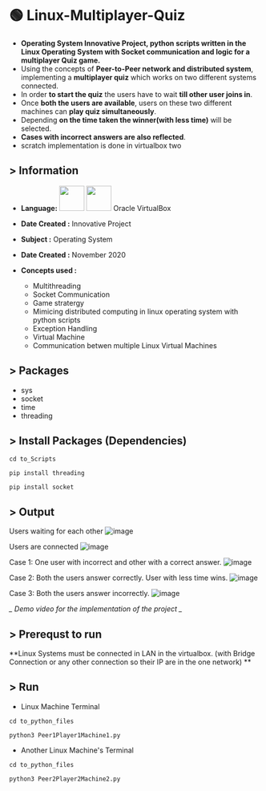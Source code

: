 # :green_circle: Linux-Multiplayer-Quiz
* **Operating System Innovative Project, python scripts written in the Linux Operating System with Socket communication and logic for a multiplayer Quiz game.**
* Using the concepts of **Peer-to-Peer network and distributed system**, implementing a **multiplayer quiz** which works on two different systems connected. 
* In order **to start the quiz** the users have to wait **till other user joins in**. 
* Once **both the users are available**, users on these two different machines can **play quiz simultaneously**. 
* Depending **on the time taken the winner(with less time)** will be selected. 
* **Cases with incorrect answers are also reflected**. 
* scratch implementation is done in virtualbox two

## > Information

* <b>Language:</b> <img src="https://cdn.jsdelivr.net/gh/devicons/devicon/icons/python/python-original-wordmark.svg" height=50> <img src="https://cdn.jsdelivr.net/gh/devicons/devicon/icons/linux/linux-original.svg"  height=50/> Oracle VirtualBox 
          

* <b>Date Created :</b> Innovative Project

* <b> Subject :</b> Operating System

* <b>Date Created :</b> November 2020

* <b>Concepts used :</b> 
  *  Multithreading
  *  Socket Communication
  *  Game stratergy
  *  Mimicing distributed computing in linux operating system with python scripts
  *  Exception Handling
  *  Virtual Machine
  *  Communication betwen multiple Linux Virtual Machines


## > Packages
* sys
* socket
* time
* threading

## > Install Packages (Dependencies)
```
cd to_Scripts
```

```
pip install threading
```

```
pip install socket
```

## > Output 

Users waiting for each other
![image](https://github.com/ruchi961/Linux-Multiplayer-Quiz/assets/128241982/52676961-f342-4883-8257-f2c46b6ddac5)


Users are connected
![image](https://github.com/ruchi961/Linux-Multiplayer-Quiz/assets/128241982/274cd18a-59e5-4f00-be69-54d616c3c2c3)


Case 1: One user with incorrect and other with a correct answer.
![image](https://github.com/ruchi961/Linux-Multiplayer-Quiz/assets/128241982/1f593699-0e96-4778-bad2-797fe26e3139)


Case 2: Both the users answer correctly. User with less time wins.
![image](https://github.com/ruchi961/Linux-Multiplayer-Quiz/assets/128241982/4c67a092-d02d-4dd4-8dfd-1f09b048c3c1)


Case 3: Both the users answer incorrectly.
![image](https://github.com/ruchi961/Linux-Multiplayer-Quiz/assets/128241982/77eace40-4ca4-4811-9e16-721cd950e97e)


*_ Demo video for the implementation of the project _*


## > Prerequst to run
**Linux Systems must be connected in LAN in the virtualbox. (with Bridge Connection or any other connection so their IP are in the one network) **


## > Run

* Linux Machine Terminal
```
cd to_python_files
```

```
python3 Peer1Player1Machine1.py
```


* Another Linux Machine's Terminal
```
cd to_python_files
```

```
python3 Peer2Player2Machine2.py
```
